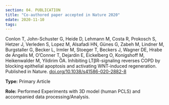 ```yaml
---
section: 04. PUBLICATION
title: "Co-authored paper accepted in Nature 2020"
edate: 2020-11-10
tags:
---
```




Conlon T, John-Schuster G, Heide D, Lehmann M, Costa R, Prokosch S, Hetzer J, Verleden S, Lopez M, Alsafadi HN, Günes G, Zabeh M, Lindner M, Burgstaller G, Becker L, Irmler M, Stoeger T, Beckers J, Wagner DE, Hrabe de Angelis M, O’Conner T, Dejardin E, Eickelberg O, Konigshoff M, Heikenwalder M, Yildirim ÖA. Inhibiting LTβR-signaling reverses COPD by blocking epithelial apoptosis and activating WNT-induced regeneration. Published in Nature. [doi.org/10.1038/s41586-020-2882-8](https://doi.org/10.1038/s41586-020-2882-8)

**Type:** Primary Article

**Role:** Performed Experiments with 3D model (human PCLS) and accompanied data processing/Analysis.
